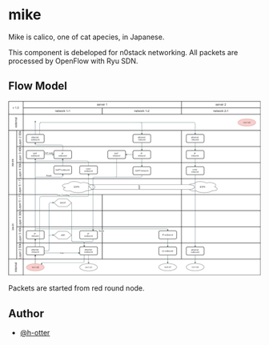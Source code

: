 # mike

Mike is calico, one of cat apecies, in Japanese.

This component is debeloped for n0stack networking.
All packets are processed by OpenFlow with Ryu SDN.

## Flow Model

![](doc/flow.png)

Packets are started from red round node.

## Author

- [@h-otter](https://github.com/h-otter)

